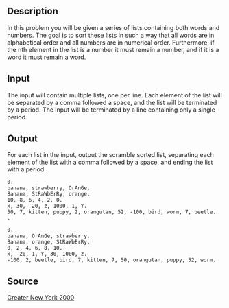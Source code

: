 <h2>Description</h2><p>In this problem you will be given a series of lists containing both words and numbers. The goal is to sort these lists in such a way that all words are in alphabetical order and all numbers are in numerical order. Furthermore, if the nth element in the list is a number it must remain a number, and if it is a word it must remain a word. </p><h2>Input</h2><p>The input will contain multiple lists, one per line. Each element of the list will be separated by a comma followed a space, and the list will be terminated by a period. The input will be terminated by a line containing only a single period. </p><h2>Output</h2><p>For each list in the input, output the scramble sorted list, separating each element of the list with a comma followed by a space, and ending the list with a period. </p><pre><code class="language-input1">0.
banana, strawberry, OrAnGe.
Banana, StRaWbErRy, orange.
10, 8, 6, 4, 2, 0.
x, 30, -20, z, 1000, 1, Y.
50, 7, kitten, puppy, 2, orangutan, 52, -100, bird, worm, 7, beetle.
.</code></pre><pre><code class="language-output1">0.
banana, OrAnGe, strawberry.
Banana, orange, StRaWbErRy.
0, 2, 4, 6, 8, 10.
x, -20, 1, Y, 30, 1000, z.
-100, 2, beetle, bird, 7, kitten, 7, 50, orangutan, puppy, 52, worm.</code></pre><h2>Source</h2><a href="searchproblem?field=source&amp;key=Greater+New+York+2000">Greater New York 2000</a>